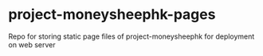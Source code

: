 # project-moneysheephk-pages

Repo for storing static page files of project-moneysheephk for deployment on web server
